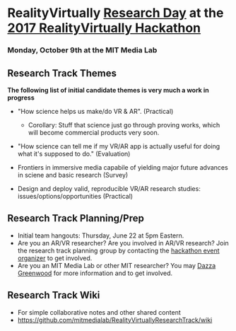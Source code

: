 # RealityVirtually [Research Day](https://mitmedialab.github.io/RealityVirtuallyResearchTrack) at the [2017 RealityVirtually Hackathon](http://www.realityvirtuallyhack.com)
### Monday, October 9th at the MIT Media Lab

## Research Track Themes

**The following list of initial candidate themes is very much a work in progress**

* "How science helps us make/do VR & AR".  (Practical) 
  * Corollary:  Stuff that science just go through proving works, which will become commercial products very soon.

* "How science can tell me if my VR/AR app is actually useful for doing what it's supposed to do."  (Evaluation)

* Frontiers in immersive media capabile of yielding major future advances in sciene and basic research  (Survey)

* Design and deploy valid, reproducible VR/AR research studies: issues/options/opportunities (Practical)


## Research Track Planning/Prep

* Initial team hangouts: Thursday,  June 22 at 5pm Eastern.  
* Are you an AR/VR researcher?  Are you involved in AR/VR research?  Join the research track planning group by contacting the [hackathon event organizer](http://www.realityvirtuallyhack.com) to get involved.  
* Are you an MIT Media Lab or other MIT researcher? You may [Dazza Greenwood](http://law.mit.edu/contact) for more information and to get involved.

## Research Track Wiki
* For simple collaborative notes and other shared content
* https://github.com/mitmedialab/RealityVirtuallyResearchTrack/wiki




